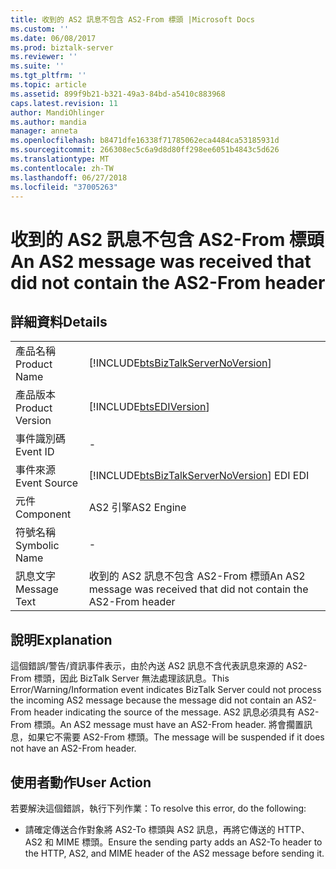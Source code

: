 ```yaml
---
title: 收到的 AS2 訊息不包含 AS2-From 標頭 |Microsoft Docs
ms.custom: ''
ms.date: 06/08/2017
ms.prod: biztalk-server
ms.reviewer: ''
ms.suite: ''
ms.tgt_pltfrm: ''
ms.topic: article
ms.assetid: 899f9b21-b321-49a3-84bd-a5410c883968
caps.latest.revision: 11
author: MandiOhlinger
ms.author: mandia
manager: anneta
ms.openlocfilehash: b8471dfe16338f71785062eca4484ca53185931d
ms.sourcegitcommit: 266308ec5c6a9d8d80ff298ee6051b4843c5d626
ms.translationtype: MT
ms.contentlocale: zh-TW
ms.lasthandoff: 06/27/2018
ms.locfileid: "37005263"
---
```

# <a name="an-as2-message-was-received-that-did-not-contain-the-as2-from-header"></a><span data-ttu-id="d0def-102">收到的 AS2 訊息不包含 AS2-From 標頭</span><span class="sxs-lookup"><span data-stu-id="d0def-102">An AS2 message was received that did not contain the AS2-From header</span></span>
## <a name="details"></a><span data-ttu-id="d0def-103">詳細資料</span><span class="sxs-lookup"><span data-stu-id="d0def-103">Details</span></span>  
  
|                 |                                                                                        |
|-----------------|----------------------------------------------------------------------------------------|
|  <span data-ttu-id="d0def-104">產品名稱</span><span class="sxs-lookup"><span data-stu-id="d0def-104">Product Name</span></span>   |   [!INCLUDE[btsBizTalkServerNoVersion](../includes/btsbiztalkservernoversion-md.md)]   |
| <span data-ttu-id="d0def-105">產品版本</span><span class="sxs-lookup"><span data-stu-id="d0def-105">Product Version</span></span> |               [!INCLUDE[btsEDIVersion](../includes/btsediversion-md.md)]               |
|    <span data-ttu-id="d0def-106">事件識別碼</span><span class="sxs-lookup"><span data-stu-id="d0def-106">Event ID</span></span>     |                                           -                                            |
|  <span data-ttu-id="d0def-107">事件來源</span><span class="sxs-lookup"><span data-stu-id="d0def-107">Event Source</span></span>   | [!INCLUDE[btsBizTalkServerNoVersion](../includes/btsbiztalkservernoversion-md.md)]<span data-ttu-id="d0def-108"> EDI</span><span class="sxs-lookup"><span data-stu-id="d0def-108"> EDI</span></span> |
|    <span data-ttu-id="d0def-109">元件</span><span class="sxs-lookup"><span data-stu-id="d0def-109">Component</span></span>    |                                       <span data-ttu-id="d0def-110">AS2 引擎</span><span class="sxs-lookup"><span data-stu-id="d0def-110">AS2 Engine</span></span>                                       |
|  <span data-ttu-id="d0def-111">符號名稱</span><span class="sxs-lookup"><span data-stu-id="d0def-111">Symbolic Name</span></span>  |                                           -                                            |
|  <span data-ttu-id="d0def-112">訊息文字</span><span class="sxs-lookup"><span data-stu-id="d0def-112">Message Text</span></span>   |          <span data-ttu-id="d0def-113">收到的 AS2 訊息不包含 AS2-From 標頭</span><span class="sxs-lookup"><span data-stu-id="d0def-113">An AS2 message was received that did not contain the AS2-From header</span></span>          |
  
## <a name="explanation"></a><span data-ttu-id="d0def-114">說明</span><span class="sxs-lookup"><span data-stu-id="d0def-114">Explanation</span></span>  
 <span data-ttu-id="d0def-115">這個錯誤/警告/資訊事件表示，由於內送 AS2 訊息不含代表訊息來源的 AS2-From 標頭，因此 BizTalk Server 無法處理該訊息。</span><span class="sxs-lookup"><span data-stu-id="d0def-115">This Error/Warning/Information event indicates BizTalk Server could not process the incoming AS2 message because the message did not contain an AS2-From header indicating the source of the message.</span></span> <span data-ttu-id="d0def-116">AS2 訊息必須具有 AS2-From 標頭。</span><span class="sxs-lookup"><span data-stu-id="d0def-116">An AS2 message must have an AS2-From header.</span></span> <span data-ttu-id="d0def-117">將會擱置訊息，如果它不需要 AS2-From 標頭。</span><span class="sxs-lookup"><span data-stu-id="d0def-117">The message will be suspended if it does not have an AS2-From header.</span></span>  
  
## <a name="user-action"></a><span data-ttu-id="d0def-118">使用者動作</span><span class="sxs-lookup"><span data-stu-id="d0def-118">User Action</span></span>  
 <span data-ttu-id="d0def-119">若要解決這個錯誤，執行下列作業：</span><span class="sxs-lookup"><span data-stu-id="d0def-119">To resolve this error, do the following:</span></span>  
  
-   <span data-ttu-id="d0def-120">請確定傳送合作對象將 AS2-To 標頭與 AS2 訊息，再將它傳送的 HTTP、 AS2 和 MIME 標頭。</span><span class="sxs-lookup"><span data-stu-id="d0def-120">Ensure the sending party adds an AS2-To header to the HTTP, AS2, and MIME header of the AS2 message before sending it.</span></span>
